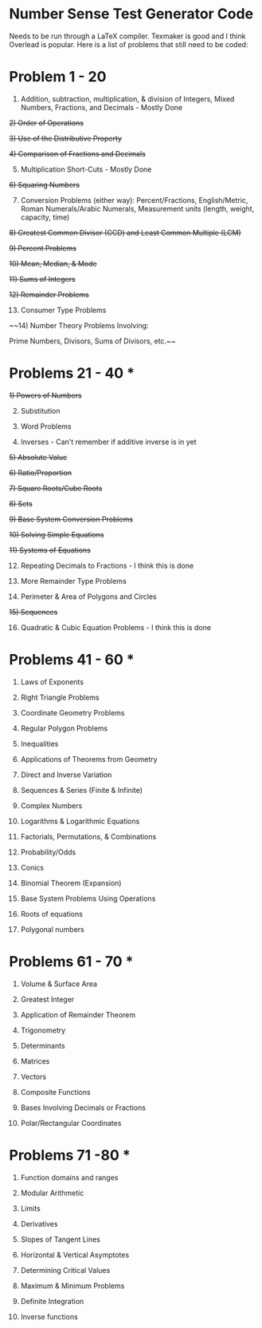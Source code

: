 # Number Sense Test Generator Code

Needs to be run through a LaTeX compiler. Texmaker is good and I think Overlead is popular. Here is a list of problems that still need to be coded:

# Problem 1 - 20

1) Addition, subtraction, multiplication, & division of
Integers, Mixed Numbers, Fractions, and Decimals - Mostly Done

~~2) Order of Operations~~

~~3) Use of the Distributive Property~~

~~4) Comparison of Fractions and Decimals~~

5) Multiplication Short-Cuts - Mostly Done

~~6) Squaring Numbers~~

7) Conversion Problems (either way):
 Percent/Fractions, English/Metric,
 Roman Numerals/Arabic Numerals,
 Measurement units
(length, weight, capacity, time)

~~8) Greatest Common Divisor (GCD) and
Least Common Multiple (LCM)~~

~~9) Percent Problems~~

~~10) Mean, Median, & Mode~~

~~11) Sums of Integers~~

~~12) Remainder Problems~~

13) Consumer Type Problems

~~14) Number Theory Problems Involving:

Prime Numbers, Divisors, Sums of Divisors, etc.~~


# Problems 21 - 40 *

~~1) Powers of Numbers~~

2) Substitution

3) Word Problems

4) Inverses - Can't remember if additive inverse is in yet

~~5) Absolute Value~~

~~6) Ratio/Proportion~~

~~7) Square Roots/Cube Roots~~

~~8) Sets~~

~~9) Base System Conversion Problems~~

~~10) Solving Simple Equations~~

~~11) Systems of Equations~~

12) Repeating Decimals to Fractions - I think this is done

13) More Remainder Type Problems

14) Perimeter & Area of Polygons and Circles

~~15) Sequences~~

16) Quadratic & Cubic Equation Problems - I think this is done

# Problems 41 - 60 *

1) Laws of Exponents

2) Right Triangle Problems

3) Coordinate Geometry Problems

4) Regular Polygon Problems

5) Inequalities

6) Applications of Theorems from Geometry

7) Direct and Inverse Variation

8) Sequences & Series (Finite & Infinite)

9) Complex Numbers

10) Logarithms & Logarithmic Equations

11) Factorials, Permutations, & Combinations

12) Probability/Odds

13) Conics

14) Binomial Theorem (Expansion)

15) Base System Problems Using Operations

16) Roots of equations

17) Polygonal numbers

# Problems 61 - 70 *

1) Volume & Surface Area

2) Greatest Integer

3) Application of Remainder Theorem

4) Trigonometry

5) Determinants

6) Matrices

7) Vectors

8) Composite Functions

9) Bases Involving Decimals or Fractions

10) Polar/Rectangular Coordinates

# Problems 71 -80 *

1) Function domains and ranges

2) Modular Arithmetic

3) Limits

4) Derivatives

5) Slopes of Tangent Lines

6) Horizontal & Vertical Asymptotes

7) Determining Critical Values

8) Maximum & Minimum Problems

9) Definite Integration

10) Inverse functions
